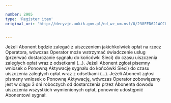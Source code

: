 ```yaml
---

number: 2905
type: 'Register item'
original_uri: 'http://decyzje.uokik.gov.pl/nd_wz_um.nsf/0/238FFD621ACC8420C12579B3003CCCC4?OpenDocument'


---
```


Jeżeli Abonent będzie zalegać z uiszczeniem jakichkolwiek opłat na rzecz Operatora, wówczas Operator może wstrzymać świadczenie usług (przerwać dostarczanie sygnału do końcówki Sieci) do czasu uiszczenia zaległych opłat wraz z odsetkami (...). Jeżeli Abonent zgłosi pisemny wniosek o Ponowną Aktywację sygnału do końcówki Sieci) do czasu uiszczenia zaległych opłat wraz z odsetkami (...). Jeżeli Abonent zgłosi pismeny wniosek o Ponowną Aktywację, wówczas Operator zobowiązany jest w ciągu 3 dni roboczych od dostarczenia przez Abonenta dowodu uiszczenia wszystkich wymienionych opłat, ponownie udostępnić Abonentowi sygnał.
